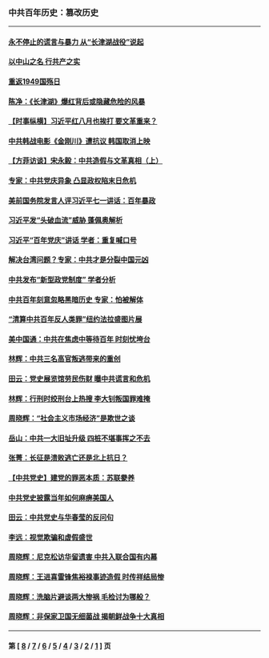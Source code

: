 ### 中共百年历史：篡改历史
---
#### [永不停止的谎言与暴力 从“长津湖战役”说起](../../pages/nf1176115/n13494094.md?04290430) 
#### [以中山之名 行共产之实](../../pages/nf1176115/n13346437.md?04290430) 
#### [重返1949国殇日](../../pages/nf1176115/n13346372.md?04290430) 
#### [陈净：《长津湖》爆红背后或隐藏危险的风暴](../../pages/nf1176115/n13314364.md?04290430) 
#### [【时事纵横】习近平红八月也挨打 要文革重来？](../../pages/nf1176115/n13231393.md?04290430) 
#### [中共韩战电影《金刚川》遭抗议 韩国取消上映](../../pages/nf1176115/n13219114.md?04290430) 
#### [【方菲访谈】宋永毅：中共造假与文革真相（上）](../../pages/nf1176115/n13200760.md?04290430) 
#### [专家：中共党庆异象 凸显政权陷末日危机](../../pages/nf1176115/n13067084.md?04290430) 
#### [美前国务院发言人评习近平七一讲话：百年暴政](../../pages/nf1176115/n13066986.md?04290430) 
#### [习近平发“头破血流”威胁 蓬佩奥解析](../../pages/nf1176115/n13063604.md?04290430) 
#### [习近平“百年党庆”讲话 学者：重复喊口号](../../pages/nf1176115/n13061411.md?04290430) 
#### [解决台湾问题？专家：中共才是分裂中国元凶](../../pages/nf1176115/n13060811.md?04290430) 
#### [中共发布“新型政党制度” 学者分析](../../pages/nf1176115/n13056354.md?04290430) 
#### [中共百年刻意忽略黑暗历史 专家：怕被解体](../../pages/nf1176115/n13056056.md?04290430) 
#### [“清算中共百年反人类罪”纽约法拉盛图片展](../../pages/nf1176115/n13052220.md?04290430) 
#### [美中国通：中共在焦虑中等待百年 时刻忧垮台](../../pages/nf1176115/n13048820.md?04290430) 
#### [林辉：中共三名高官叛逃带来的重创](../../pages/nf1176115/n13035206.md?04290430) 
#### [田云：党史展览馆劳民伤财 曝中共谎言和危机](../../pages/nf1176115/n13033900.md?04290430) 
#### [林辉：行刑时绞刑台上热搜 李大钊叛国罪难掩](../../pages/nf1176115/n13031965.md?04290430) 
#### [周晓辉：“社会主义市场经济”是欺世之谈](../../pages/nf1176115/n13024090.md?04290430) 
#### [岳山：中共一大旧址升级 四桩不堪事挥之不去](../../pages/nf1176115/n13021697.md?04290430) 
#### [张菁：长征是溃败逃亡还是北上抗日？](../../pages/nf1176115/n13020585.md?04290430) 
#### [【中共党史】建党的罪恶本质：苏联豢养](../../pages/nf1176115/n13011888.md?04290430) 
#### [中共党史披露当年如何麻痹美国人](../../pages/nf1176115/n12966400.md?04290430) 
#### [田云：中共党史与华春莹的反问句](../../pages/nf1176115/n12765178.md?04290430) 
#### [李远：视觉欺骗和虚假盛世](../../pages/nf1176115/n12993376.md?04290430) 
#### [周晓辉：尼克松访华留遗害 中共入联合国有内幕](../../pages/nf1176115/n12991422.md?04290430) 
#### [周晓辉：王进喜雷锋焦裕禄事迹造假 时传祥结局惨](../../pages/nf1176115/n12985497.md?04290430) 
#### [周晓辉：洗脑片避谈两大惨祸 毛检讨为哪般？](../../pages/nf1176115/n12971285.md?04290430) 
#### [周晓辉：非保家卫国无细菌战 揭朝鲜战争十大真相](../../pages/nf1176115/n12954161.md?04290430) 

---
#### 第 [ [8](./8.md?04290430) / [7](./7.md?04290430) / [6](./6.md?04290430) / [5](./5.md?04290430) / [4](./4.md?04290430) / [3](./3.md?04290430) / [2](./2.md?04290430) / [1](./1.md?04290430) ] 页
